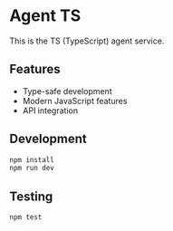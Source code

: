 # Agent TS

This is the TS (TypeScript) agent service.

## Features
- Type-safe development
- Modern JavaScript features
- API integration

## Development
```bash
npm install
npm run dev
```

## Testing
```bash
npm test
```